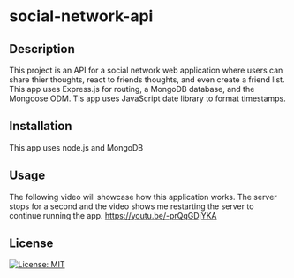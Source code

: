 # social-network-api

## Description

This project is an API for a social network web application where users can share thier thoughts, react to friends thoughts, and even create a friend list. This app uses Express.js for routing, a MongoDB database, and the Mongoose ODM. Tis app uses JavaScript date library to format timestamps.

## Installation

This app uses node.js and MongoDB

## Usage

The following video will showcase how this application works. The server stops for a second and the video shows me restarting the server to continue running the app.
https://youtu.be/-prQqGDjYKA

## License

[![License: MIT](https://img.shields.io/badge/License-MIT-yellow.svg)](https://opensource.org/licenses/MIT)